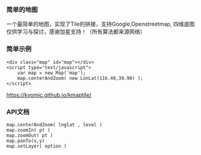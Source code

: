 ### 简单的地图
一个最简单的地图，实现了Tile的拼接，支持Google,Openstreetmap, 四维底图
仅供学习与探讨，感谢加星支持！（所有算法都来源网络）


### 简单示例

```
<div class="map" id="map"></div>
<script type="text/javascript">
    var map = new Map('map');
    map.centerAndZoom( new LonLat(116.40,39.90) );
</script>
```
https://kyomic.github.io/kmaptile/


### API文档

```
map.centerAndZoom( lnglat , level )
map.zoomIn( pt )
map.zoomOut( pt )
map.panTo(x,y)
map.setLayer( option )

```

